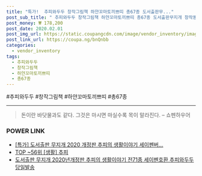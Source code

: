 ```yaml
--- 
title: "특가!  추피와두두 창작그림책 하얀꼬마토끼쁘띠 총67종 도서출판무..." 
post_sub_title: " 추피와두두 창작그림책 하얀꼬마토끼쁘띠 총67종 도서출판무지개 창작동화 해외창작동화" 
post_money: ₩ 178,200 
post_date: 2020.02.01 
post_img_url: https://static.coupangcdn.com/image/vendor_inventory/images/2019/07/02/15/4/e5d58090-3252-427b-9b7c-26845dfb3e84.jpg 
post_link_url: https://coupa.ng/bnQnbb 
categories: 
  - vendor_inventory 
tags: 
  - 추피와두두 
  - 창작그림책 
  - 하얀꼬마토끼쁘띠 
  - 총67종 
--- 
```

  #추피와두두 #창작그림책 #하얀꼬마토끼쁘띠 #총67종 
<hr> 

> 돈이란 바닷물과도 같다. 그것은 마시면 마실수록 목이 말라진다. – 쇼펜하우어 


### POWER LINK

* <a href="https://blog.naver.com/santokki14/221792524232" target="_blank">[특가] 도서출판 무지개 2020 개정판 추피의 생활이야기 세이펜버...</a>
* <a href="https://blog.naver.com/an0733/221792468663" target="_blank"> TOP ~56위 [생활] 추피</a>
* <a href="https://blog.naver.com/fasyy4321/221792618658" target="_blank">도서출판 무지개 2020년개정판 추피의 생활이야기 전71종 세이펜호환 추피와두두 당일발송</a>
